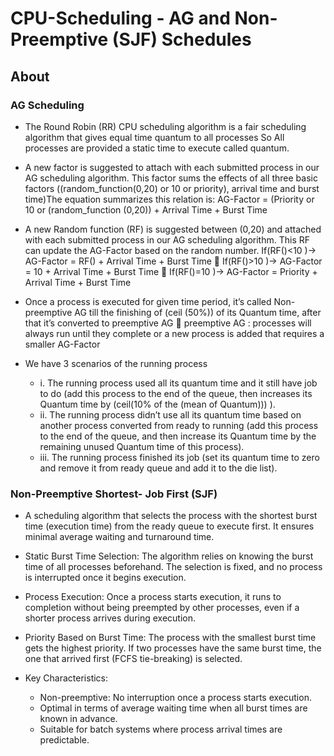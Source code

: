 # CPU-Scheduling - AG and Non-Preemptive (SJF) Schedules

## About

### AG Scheduling
* The Round Robin (RR) CPU scheduling algorithm is a fair scheduling algorithm that gives equal time quantum to all processes So All processes are provided a static time to execute called quantum.
  
* A new factor is suggested to attach with each submitted process in our AG scheduling algorithm. This factor sums the effects of all three basic factors ((random_function(0,20) or 10 or priority), arrival time and burst time)The equation summarizes this relation is: AG-Factor = (Priority or 10 or (random_function (0,20)) + Arrival Time + Burst Time
  
* A new Random function (RF) is suggested between (0,20) and attached with each submitted process in our AG scheduling algorithm. This RF can update the AG-Factor based on the random number.
 If(RF()<10 )-> AG-Factor = RF() + Arrival Time + Burst Time  If(RF()>10 )-> AG-Factor = 10 + Arrival Time + Burst Time  If(RF()=10 )-> AG-Factor = Priority + Arrival Time + Burst Time
* Once a process is executed for given time period, it’s called Non-preemptive AG till the finishing of (ceil (50%)) of its Quantum time, after that it’s converted to preemptive AG  preemptive AG : processes will always run until they complete or a new process is added that requires a smaller AG-Factor
  
* We have 3 scenarios of the running process
  * i. The running process used all its quantum time and it still have job to do
  (add this process to the end of the queue, then increases its Quantum time by (ceil(10% of the (mean of Quantum))) ).
  * ii. The running process didn’t use all its quantum time based on another process converted from ready to running (add this process to the end of the queue, and then increase its Quantum time     by the remaining unused Quantum time of this process).
  * iii. The running process finished its job (set its quantum time to zero and remove it from ready queue and add it to the die list).


### Non-Preemptive Shortest- Job First (SJF)
  * A scheduling algorithm that selects the process with the shortest burst time (execution time) from the ready queue to execute first. It ensures minimal average waiting and turnaround time.

  * Static Burst Time Selection: The algorithm relies on knowing the burst time of all processes beforehand. The selection is fixed, and no process is interrupted once it begins execution.

  * Process Execution: Once a process starts execution, it runs to completion without being preempted by other processes, even if a shorter process arrives during execution.

  * Priority Based on Burst Time: The process with the smallest burst time gets the highest priority. If two processes have the same burst time, the one that arrived first (FCFS tie-breaking) is     selected.

  * Key Characteristics:
    * Non-preemptive: No interruption once a process starts execution.
    * Optimal in terms of average waiting time when all burst times are known in advance.
    * Suitable for batch systems where process arrival times are predictable.
